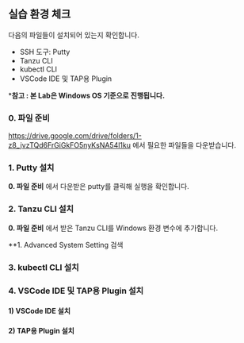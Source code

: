 ## 실습 환경 체크
다음의 파일들이 설치되어 있는지 확인합니다.
* SSH 도구: Putty
* Tanzu CLI
* kubectl CLI
* VSCode IDE 및 TAP용 Plugin

***참고 : 본 Lab은 Windows OS 기준으로 진행됩니다.**

### 0. 파일 준비
https://drive.google.com/drive/folders/1-z8_jvzTQd6FrGiGkFO5nyKsNA54l1ku 에서 필요한 파일들을 다운받습니다.

### 1. Putty 설치
**0. 파일 준비** 에서 다운받은 putty를 클릭해 실행을 확인합니다.

### 2. Tanzu CLI 설치
**0. 파일 준비** 에서 받은 Tanzu CLI를 Windows 환경 변수에 추가합니다.

**1. Advanced System Setting 검색

### 3. kubectl CLI 설치

### 4. VSCode IDE 및 TAP용 Plugin 설치

#### 1) VSCode IDE 설치


#### 2) TAP용 Plugin 설치

